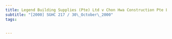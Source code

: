 ```yaml
---
title: Legend Building Supplies (Pte) Ltd v Chon Hwa Construction Pte Ltd 
subtitle: "[2000] SGHC 217 / 30\_October\_2000"
tags:


---
```


